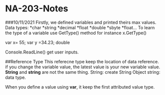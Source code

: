 # NA-203-Notes

###10/11/2021
Firstly, we defined variables and printed theirs max values.
Data types: *char *string  *decimal  *float  *double *sbyte  *float...
To learn the type of a variable use GetType() method for instance x.GetType()

var x= 55;
var y =34.23; double 

Console.ReadLine() get user inputs.

##Reference Type
This referecne type keep the location of data reference.
if you change the variable value, the latest value is your new variable value.
**String** and **string** are not the same thing. String:  create String Object
string: data type.

When you define a value using **var**, it keep the first attributed value type.


